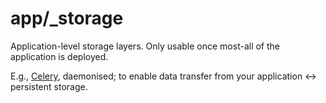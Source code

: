 app/_storage
============

Application-level storage layers. Only usable once most-all of the application is deployed.

E.g., [Celery](https://en.wikipedia.org/wiki/Celery_(software)), daemonised; to enable data transfer from your application ↔ persistent storage.
